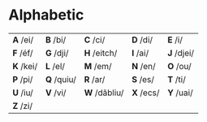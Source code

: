# Alphabetic

|           |            |              |           |            |
|-----------|------------|--------------|-----------|------------|
|**A** /ei/ |**B** /bi/  |**C** /ci/    |**D** /di/ |**E** /i/   |
|**F** /éf/ |**G** /dji/ |**H** /eitch/ |**I** /ai/ |**J** /djei/|
|**K** /kei/|**L** /el/  |**M** /em/    |**N** /en/ |**O** /ou/  |
|**P** /pi/ |**Q** /quiu/|**R** /ar/    |**S** /es/ |**T** /ti/  |
|**U** /iu/ |**V** /vi/  |**W** /dãbliu/|**X** /ecs/|**Y** /uai/ |
|**Z** /zi/ |            |              |           |            |
